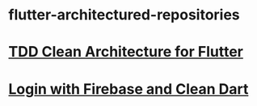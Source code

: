 # flutter-architectured-repositories

# [TDD Clean Architecture for Flutter](https://github.com/ResoCoder/flutter-tdd-clean-architecture-course)

# [Login with Firebase and Clean Dart](https://github.com/jacobaraujo7/login-firebase-clean-dart)
